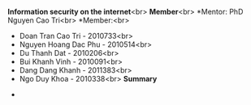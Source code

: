 **Information security on the internet**<br\>
**Member**<br\>
*Mentor: PhD Nguyen Cao Tri<br\>
*Member:<br\>
  + Doan Tran Cao Tri - 2010733<br\>
  + Nguyen Hoang Dac Phu - 2010514<br\>
  + Du Thanh Dat - 2010206<br\>
  + Bui Khanh Vinh - 2010091<br\>
  + Dang Dang Khanh - 2011383<br\>
  + Ngo Duy Khoa - 2010338<br\>
**Summary**
*

